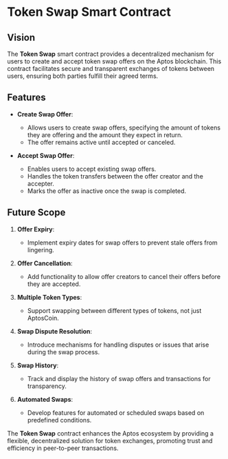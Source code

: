 # Token Swap Smart Contract

## Vision

The **Token Swap** smart contract provides a decentralized mechanism for users to create and accept token swap offers on the Aptos blockchain. This contract facilitates secure and transparent exchanges of tokens between users, ensuring both parties fulfill their agreed terms.

## Features

- **Create Swap Offer**:

  - Allows users to create swap offers, specifying the amount of tokens they are offering and the amount they expect in return.
  - The offer remains active until accepted or canceled.

- **Accept Swap Offer**:
  - Enables users to accept existing swap offers.
  - Handles the token transfers between the offer creator and the accepter.
  - Marks the offer as inactive once the swap is completed.

## Future Scope

1. **Offer Expiry**:

   - Implement expiry dates for swap offers to prevent stale offers from lingering.

2. **Offer Cancellation**:

   - Add functionality to allow offer creators to cancel their offers before they are accepted.

3. **Multiple Token Types**:

   - Support swapping between different types of tokens, not just AptosCoin.

4. **Swap Dispute Resolution**:

   - Introduce mechanisms for handling disputes or issues that arise during the swap process.

5. **Swap History**:

   - Track and display the history of swap offers and transactions for transparency.

6. **Automated Swaps**:
   - Develop features for automated or scheduled swaps based on predefined conditions.

The **Token Swap** contract enhances the Aptos ecosystem by providing a flexible, decentralized solution for token exchanges, promoting trust and efficiency in peer-to-peer transactions.
